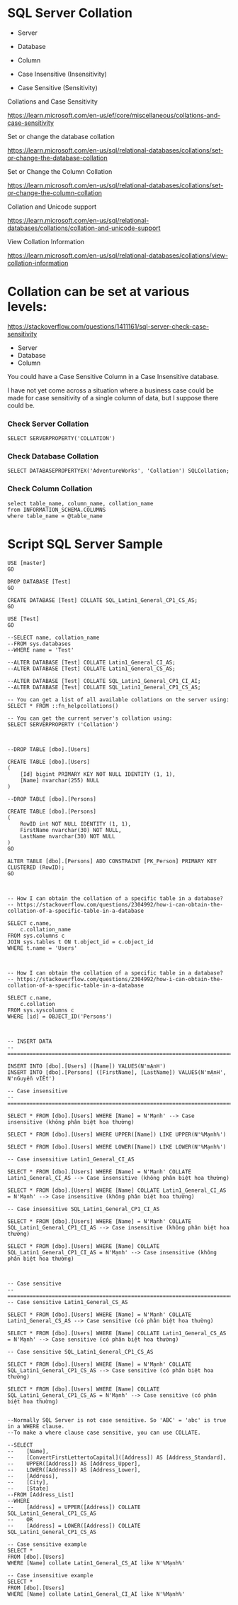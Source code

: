 # SQL Server Collation

+ Server
+ Database
+ Column

+ Case Insensitive (Insensitivity)
+ Case Sensitive (Sensitivity)

Collations and Case Sensitivity

https://learn.microsoft.com/en-us/ef/core/miscellaneous/collations-and-case-sensitivity

Set or change the database collation

https://learn.microsoft.com/en-us/sql/relational-databases/collations/set-or-change-the-database-collation

Set or Change the Column Collation

https://learn.microsoft.com/en-us/sql/relational-databases/collations/set-or-change-the-column-collation

Collation and Unicode support

https://learn.microsoft.com/en-us/sql/relational-databases/collations/collation-and-unicode-support

View Collation Information

https://learn.microsoft.com/en-us/sql/relational-databases/collations/view-collation-information

# Collation can be set at various levels:

https://stackoverflow.com/questions/1411161/sql-server-check-case-sensitivity

+ Server
+ Database
+ Column

You could have a Case Sensitive Column in a Case Insensitive database.

I have not yet come across a situation where a business case could be made for case sensitivity of a single column of data, but I suppose there could be.

### Check Server Collation
```
SELECT SERVERPROPERTY('COLLATION')
```

### Check Database Collation
```
SELECT DATABASEPROPERTYEX('AdventureWorks', 'Collation') SQLCollation;
```

### Check Column Collation
```
select table_name, column_name, collation_name
from INFORMATION_SCHEMA.COLUMNS
where table_name = @table_name
```

# Script SQL Server Sample

```
USE [master]
GO

DROP DATABASE [Test]
GO

CREATE DATABASE [Test] COLLATE SQL_Latin1_General_CP1_CS_AS;
GO

USE [Test]
GO

--SELECT name, collation_name 
--FROM sys.databases
--WHERE name = 'Test'

--ALTER DATABASE [Test] COLLATE Latin1_General_CI_AS;
--ALTER DATABASE [Test] COLLATE Latin1_General_CS_AS;

--ALTER DATABASE [Test] COLLATE SQL_Latin1_General_CP1_CI_AI;
--ALTER DATABASE [Test] COLLATE SQL_Latin1_General_CP1_CS_AS;

-- You can get a list of all available collations on the server using:
SELECT * FROM ::fn_helpcollations()

-- You can get the current server's collation using:
SELECT SERVERPROPERTY ('Collation')



--DROP TABLE [dbo].[Users]

CREATE TABLE [dbo].[Users]
(
	[Id] bigint PRIMARY KEY NOT NULL IDENTITY (1, 1),
	[Name] nvarchar(255) NULL
)

--DROP TABLE [dbo].[Persons]

CREATE TABLE [dbo].[Persons]
(    
	RowID int NOT NULL IDENTITY (1, 1),
	FirstName nvarchar(30) NOT NULL,
	LastName nvarchar(30) NOT NULL
)
GO

ALTER TABLE [dbo].[Persons] ADD CONSTRAINT [PK_Person] PRIMARY KEY CLUSTERED (RowID);
GO



-- How I can obtain the collation of a specific table in a database?
-- https://stackoverflow.com/questions/2304992/how-i-can-obtain-the-collation-of-a-specific-table-in-a-database

SELECT c.name, 
    c.collation_name
FROM sys.columns c
JOIN sys.tables t ON t.object_id = c.object_id
WHERE t.name = 'Users'



-- How I can obtain the collation of a specific table in a database?
-- https://stackoverflow.com/questions/2304992/how-i-can-obtain-the-collation-of-a-specific-table-in-a-database

SELECT c.name, 
    c.collation 
FROM sys.syscolumns c
WHERE [id] = OBJECT_ID('Persons')



-- INSERT DATA
-- ====================================================================================================

INSERT INTO [dbo].[Users] ([Name]) VALUES(N'mẠnH')
INSERT INTO [dbo].[Persons] ([FirstName], [LastName]) VALUES(N'mẠnH', N'nGuyễn vIẾt')

-- Case insensitive
-- ====================================================================================================

SELECT * FROM [dbo].[Users] WHERE [Name] = N'Mạnh' --> Case insensitive (không phân biệt hoa thường)

SELECT * FROM [dbo].[Users] WHERE UPPER([Name]) LIKE UPPER(N'%Mạnh%')

SELECT * FROM [dbo].[Users] WHERE LOWER([Name]) LIKE LOWER(N'%Mạnh%')

-- Case insensitive Latin1_General_CI_AS

SELECT * FROM [dbo].[Users] WHERE [Name] = N'Mạnh' COLLATE Latin1_General_CI_AS --> Case insensitive (không phân biệt hoa thường)

SELECT * FROM [dbo].[Users] WHERE [Name] COLLATE Latin1_General_CI_AS = N'Mạnh' --> Case insensitive (không phân biệt hoa thường)

-- Case insensitive SQL_Latin1_General_CP1_CI_AS

SELECT * FROM [dbo].[Users] WHERE [Name] = N'Mạnh' COLLATE SQL_Latin1_General_CP1_CI_AS --> Case insensitive (không phân biệt hoa thường)

SELECT * FROM [dbo].[Users] WHERE [Name] COLLATE SQL_Latin1_General_CP1_CI_AS = N'Mạnh' --> Case insensitive (không phân biệt hoa thường)



-- Case sensitive
-- ====================================================================================================
-- Case sensitive Latin1_General_CS_AS

SELECT * FROM [dbo].[Users] WHERE [Name] = N'Mạnh' COLLATE Latin1_General_CS_AS --> Case sensitive (có phân biệt hoa thường)

SELECT * FROM [dbo].[Users] WHERE [Name] COLLATE Latin1_General_CS_AS = N'Mạnh' --> Case sensitive (có phân biệt hoa thường)

-- Case sensitive SQL_Latin1_General_CP1_CS_AS

SELECT * FROM [dbo].[Users] WHERE [Name] = N'Mạnh' COLLATE SQL_Latin1_General_CP1_CS_AS --> Case sensitive (có phân biệt hoa thường)

SELECT * FROM [dbo].[Users] WHERE [Name] COLLATE SQL_Latin1_General_CP1_CS_AS = N'Mạnh' --> Case sensitive (có phân biệt hoa thường)


--Normally SQL Server is not case sensitive. So 'ABC' = 'abc' is true in a WHERE clause.
--To make a where clause case sensitive, you can use COLLATE. 

--SELECT
--    [Name],
--    [ConvertFirstLettertoCapital]([Address]) AS [Address_Standard],
--    UPPER([Address]) AS [Address_Upper],
--    LOWER([Address]) AS [Address_Lower],
--    [Address],
--    [City],
--    [State]
--FROM [Address_List]
--WHERE
--    [Address] = UPPER([Address]) COLLATE SQL_Latin1_General_CP1_CS_AS
--    OR
--    [Address] = LOWER([Address]) COLLATE SQL_Latin1_General_CP1_CS_AS

-- Case sensitive example
SELECT *
FROM [dbo].[Users] 
WHERE [Name] collate Latin1_General_CS_AI like N'%Mạnh%'

-- Case insensitive example
SELECT *
FROM [dbo].[Users] 
WHERE [Name] collate Latin1_General_CI_AI like N'%Mạnh%'
```
